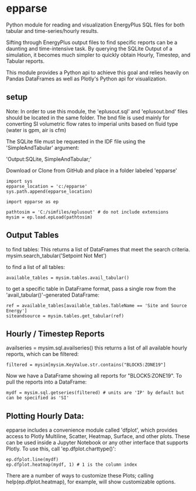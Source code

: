 # epparse
Python module for reading and visualization EnergyPlus SQL files for both tabular and time-series/hourly results.

Sifting through EnergyPlus output files to find specific reports can be a daunting and time-intensive task. By querying the SQLite Output of a simulation, it becomes much simpler to quickly obtain Hourly, Timestep, and Tabular reports.

This module provides a Python api to achieve this goal and relies heavily on Pandas DataFrames as well as Plotly's Python api for visualization.




## setup
Note: In order to use this module, the 'eplusout.sql' and 'eplusout.bnd' files should be located in the same folder. The bnd file is used mainly for converting SI volumetric flow rates to imperial units based on fluid type (water is gpm, air is cfm)

The SQLite file must be requested in the IDF file using the 'SimpleAndTabular' argument:

'Output:SQLite, SimpleAndTabular;'

Download or Clone from GitHub and place in a folder labeled 'epparse'
```
import sys
epparse_location = 'c:/epparse'
sys.path.append(epparse_location)

import epparse as ep

pathtosim = 'C:/simfiles/eplusout' # do not include extensions
mysim = ep.load.epLoad(pathtosim)
```

## Output Tables
to find tables: This returns a list of DataFrames that meet the search criteria.
mysim.search_tabular('Setpoint Not Met')

to find a list of all tables: 
```
available_tables = mysim.tables.avail_tabular()
```

to get a specific table in DataFrame format, pass a single row from the 'avail_tabular()'-generated DataFrame:
```
ref = available_tables[available_tables.TableName == 'Site and Source Energy']
siteandsource = mysim.tables.get_tabular(ref)
```

## Hourly / Timestep Reports

availseries = mysim.sql.availseries()
this returns a list of all available hourly reports, which can be filtered:

```
filtered = mysim[mysim.KeyValue.str.contains("BLOCK5:ZONE19"]
```
Now we have a DataFrame showing all reports for "BLOCK5:ZONE19". To pull the reports into a DataFrame:
```
mydf = mysim.sql.getseries(filtered) # units are 'IP' by default but can be specified as 'SI'
```

## Plotting Hourly Data:

epparse includes a convenience module called 'dfplot', which provides access to Plotly Multiline, Scatter, Heatmap, Surface, and other plots. These can be used inside a Jupyter Notebook or any other interface that supports Plotly. To use this, call 'ep.dfplot.charttype()':

```
ep.dfplot.line(mydf)
ep.dfplot.heatmap(mydf, 1) # 1 is the column index
```

There are a number of ways to customize these Plots; calling help(ep.dfplot.heatmap), for example, will show customizable options.














